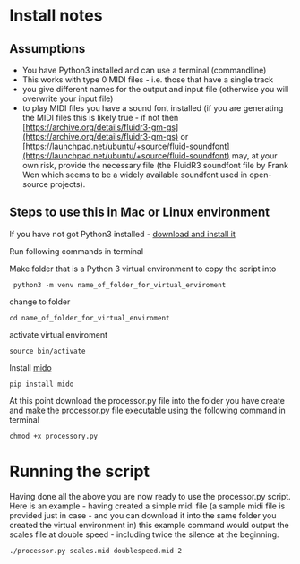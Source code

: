 # Install notes

## Assumptions
 * You have Python3 installed and can use a terminal (commandline) 
 * This works with type 0 MIDI files - i.e. those that have a single track
 * you give different names for the output and input file (otherwise you will overwrite your input file)
 * to play MIDI files you have a sound font installed (if you are generating the MIDI files this is likely true - if not then [https://archive.org/details/fluidr3-gm-gs](https://archive.org/details/fluidr3-gm-gs) or [https://launchpad.net/ubuntu/+source/fluid-soundfont](https://launchpad.net/ubuntu/+source/fluid-soundfont) may, at your own risk, provide the necessary file (the FluidR3 soundfont file by Frank Wen which seems to be a widely available soundfont used in open-source projects).
 


## Steps to use this in Mac or Linux environment

If you have not got Python3 installed - [download and install it](https://www.python.org/downloads/)

Run following commands in terminal

Make folder that is a Python 3 virtual environment to copy the script into

` python3 -m venv name_of_folder_for_virtual_enviroment`

change to folder

`cd name_of_folder_for_virtual_enviroment`

activate virtual enviroment

`source bin/activate`

Install [mido](https://mido.readthedocs.io/) 

`pip install mido`

At this point download the processor.py file into the folder you have create
and make the processor.py file executable using the following command in terminal

`chmod +x processory.py`


# Running the script

Having done all the above you are now ready to use the processor.py script. Here is an example - having created a simple midi file (a sample midi file  is provided just in case - and you can download it into the same folder you created the virtual environment in) this example command would output the scales file at double speed - including twice the silence at the beginning.

`./processor.py scales.mid doublespeed.mid 2`
